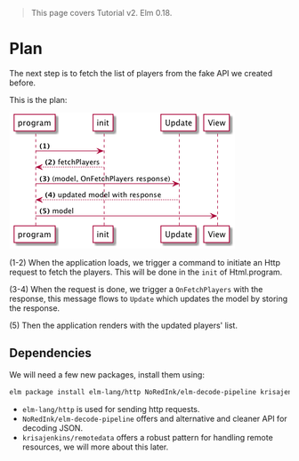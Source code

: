 > This page covers Tutorial v2. Elm 0.18.

# Plan

The next step is to fetch the list of players from the fake API we created before.

This is the plan:

![Plan](01-plan.png)

(1-2) When the application loads, we trigger a command to initiate an Http request to fetch the players. This will be done in the `init` of Html.program.

(3-4) When the request is done, we trigger a `OnFetchPlayers` with the response, this message flows to `Update` which updates the model by storing the response.

(5) Then the application renders with the updated players' list.

## Dependencies

We will need a few new packages, install them using:

```bash
elm package install elm-lang/http NoRedInk/elm-decode-pipeline krisajenkins/remotedata
```

- `elm-lang/http` is used for sending http requests.
- `NoRedInk/elm-decode-pipeline` offers and alternative and cleaner API for decoding JSON.
- `krisajenkins/remotedata` offers a robust pattern for handling remote resources, we will more about this later.
